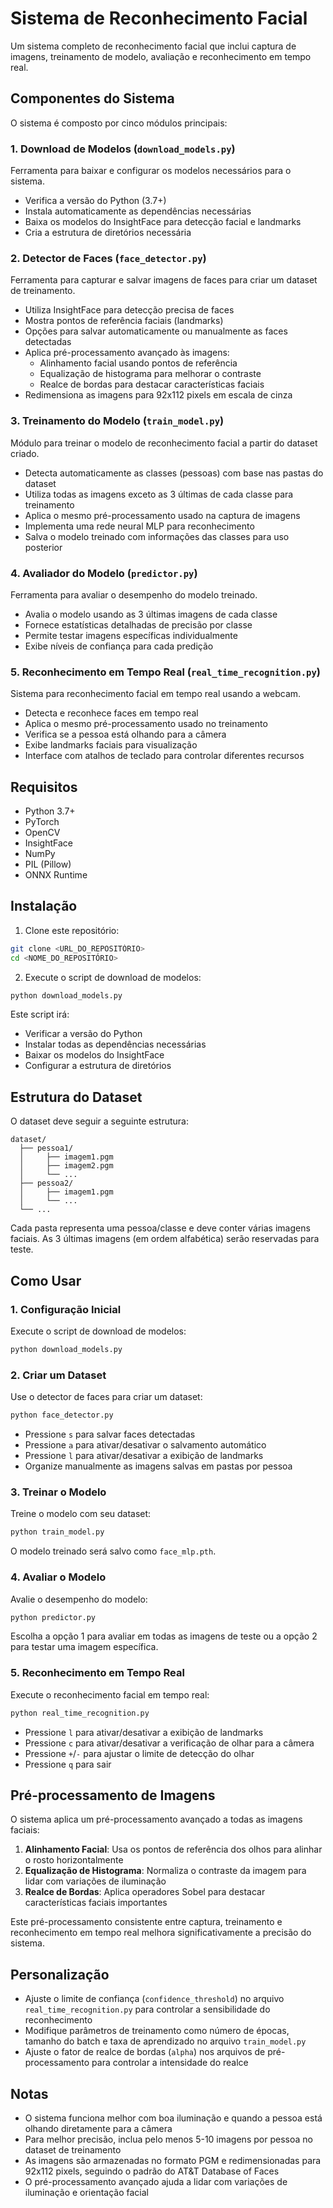 # Sistema de Reconhecimento Facial

Um sistema completo de reconhecimento facial que inclui captura de imagens, treinamento de modelo, avaliação e reconhecimento em tempo real.

## Componentes do Sistema

O sistema é composto por cinco módulos principais:

### 1. Download de Modelos (`download_models.py`)

Ferramenta para baixar e configurar os modelos necessários para o sistema.

- Verifica a versão do Python (3.7+)
- Instala automaticamente as dependências necessárias
- Baixa os modelos do InsightFace para detecção facial e landmarks
- Cria a estrutura de diretórios necessária

### 2. Detector de Faces (`face_detector.py`)

Ferramenta para capturar e salvar imagens de faces para criar um dataset de treinamento.

- Utiliza InsightFace para detecção precisa de faces
- Mostra pontos de referência faciais (landmarks)
- Opções para salvar automaticamente ou manualmente as faces detectadas
- Aplica pré-processamento avançado às imagens:
  - Alinhamento facial usando pontos de referência
  - Equalização de histograma para melhorar o contraste
  - Realce de bordas para destacar características faciais
- Redimensiona as imagens para 92x112 pixels em escala de cinza

### 3. Treinamento do Modelo (`train_model.py`)

Módulo para treinar o modelo de reconhecimento facial a partir do dataset criado.

- Detecta automaticamente as classes (pessoas) com base nas pastas do dataset
- Utiliza todas as imagens exceto as 3 últimas de cada classe para treinamento
- Aplica o mesmo pré-processamento usado na captura de imagens
- Implementa uma rede neural MLP para reconhecimento
- Salva o modelo treinado com informações das classes para uso posterior

### 4. Avaliador do Modelo (`predictor.py`)

Ferramenta para avaliar o desempenho do modelo treinado.

- Avalia o modelo usando as 3 últimas imagens de cada classe
- Fornece estatísticas detalhadas de precisão por classe
- Permite testar imagens específicas individualmente
- Exibe níveis de confiança para cada predição

### 5. Reconhecimento em Tempo Real (`real_time_recognition.py`)

Sistema para reconhecimento facial em tempo real usando a webcam.

- Detecta e reconhece faces em tempo real
- Aplica o mesmo pré-processamento usado no treinamento
- Verifica se a pessoa está olhando para a câmera
- Exibe landmarks faciais para visualização
- Interface com atalhos de teclado para controlar diferentes recursos

## Requisitos

- Python 3.7+
- PyTorch
- OpenCV
- InsightFace
- NumPy
- PIL (Pillow)
- ONNX Runtime

## Instalação

1. Clone este repositório:
```bash
git clone <URL_DO_REPOSITÓRIO>
cd <NOME_DO_REPOSITÓRIO>
```

2. Execute o script de download de modelos:
```bash
python download_models.py
```

Este script irá:
- Verificar a versão do Python
- Instalar todas as dependências necessárias
- Baixar os modelos do InsightFace
- Configurar a estrutura de diretórios

## Estrutura do Dataset

O dataset deve seguir a seguinte estrutura:
```
dataset/
  ├── pessoa1/
  │     ├── imagem1.pgm
  │     ├── imagem2.pgm
  │     └── ...
  ├── pessoa2/
  │     ├── imagem1.pgm
  │     └── ...
  └── ...
```

Cada pasta representa uma pessoa/classe e deve conter várias imagens faciais. As 3 últimas imagens (em ordem alfabética) serão reservadas para teste.

## Como Usar

### 1. Configuração Inicial

Execute o script de download de modelos:
```bash
python download_models.py
```

### 2. Criar um Dataset

Use o detector de faces para criar um dataset:
```bash
python face_detector.py
```
- Pressione `s` para salvar faces detectadas
- Pressione `a` para ativar/desativar o salvamento automático
- Pressione `l` para ativar/desativar a exibição de landmarks
- Organize manualmente as imagens salvas em pastas por pessoa

### 3. Treinar o Modelo

Treine o modelo com seu dataset:
```bash
python train_model.py
```
O modelo treinado será salvo como `face_mlp.pth`.

### 4. Avaliar o Modelo

Avalie o desempenho do modelo:
```bash
python predictor.py
```
Escolha a opção 1 para avaliar em todas as imagens de teste ou a opção 2 para testar uma imagem específica.

### 5. Reconhecimento em Tempo Real

Execute o reconhecimento facial em tempo real:
```bash
python real_time_recognition.py
```
- Pressione `l` para ativar/desativar a exibição de landmarks
- Pressione `c` para ativar/desativar a verificação de olhar para a câmera
- Pressione `+`/`-` para ajustar o limite de detecção do olhar
- Pressione `q` para sair

## Pré-processamento de Imagens

O sistema aplica um pré-processamento avançado a todas as imagens faciais:

1. **Alinhamento Facial**: Usa os pontos de referência dos olhos para alinhar o rosto horizontalmente
2. **Equalização de Histograma**: Normaliza o contraste da imagem para lidar com variações de iluminação
3. **Realce de Bordas**: Aplica operadores Sobel para destacar características faciais importantes

Este pré-processamento consistente entre captura, treinamento e reconhecimento em tempo real melhora significativamente a precisão do sistema.

## Personalização

- Ajuste o limite de confiança (`confidence_threshold`) no arquivo `real_time_recognition.py` para controlar a sensibilidade do reconhecimento
- Modifique parâmetros de treinamento como número de épocas, tamanho do batch e taxa de aprendizado no arquivo `train_model.py`
- Ajuste o fator de realce de bordas (`alpha`) nos arquivos de pré-processamento para controlar a intensidade do realce

## Notas

- O sistema funciona melhor com boa iluminação e quando a pessoa está olhando diretamente para a câmera
- Para melhor precisão, inclua pelo menos 5-10 imagens por pessoa no dataset de treinamento
- As imagens são armazenadas no formato PGM e redimensionadas para 92x112 pixels, seguindo o padrão do AT&T Database of Faces
- O pré-processamento avançado ajuda a lidar com variações de iluminação e orientação facial

